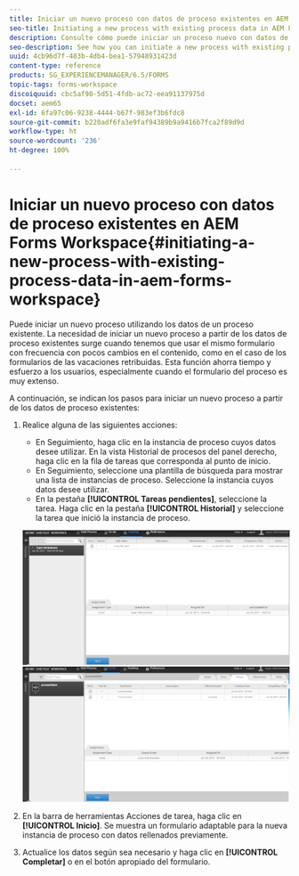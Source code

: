 ```yaml
---
title: Iniciar un nuevo proceso con datos de proceso existentes en AEM Forms Workspace
seo-title: Initiating a new process with existing process data in AEM Forms workspace
description: Consulte cómo puede iniciar un proceso nuevo con datos de proceso existentes en AEM Forms Workspace.
seo-description: See how you can initiate a new process with existing process data in AEM Forms workspace.
uuid: 4cb96d7f-483b-4db4-bea1-57948931423d
content-type: reference
products: SG_EXPERIENCEMANAGER/6.5/FORMS
topic-tags: forms-workspace
discoiquuid: cbc5af90-5d51-4fdb-ac72-eea91137975d
docset: aem65
exl-id: 6fa97c06-9238-4444-b67f-983ef3b6fdc8
source-git-commit: b220adf6fa3e9faf94389b9a9416b7fca2f89d9d
workflow-type: ht
source-wordcount: '236'
ht-degree: 100%

---
```


# Iniciar un nuevo proceso con datos de proceso existentes en AEM Forms Workspace{#initiating-a-new-process-with-existing-process-data-in-aem-forms-workspace}

Puede iniciar un nuevo proceso utilizando los datos de un proceso existente. La necesidad de iniciar un nuevo proceso a partir de los datos de proceso existentes surge cuando tenemos que usar el mismo formulario con frecuencia con pocos cambios en el contenido, como en el caso de los formularios de las vacaciones retribuidas. Esta función ahorra tiempo y esfuerzo a los usuarios, especialmente cuando el formulario del proceso es muy extenso.

A continuación, se indican los pasos para iniciar un nuevo proceso a partir de los datos de proceso existentes:

1. Realice alguna de las siguientes acciones:

   * En Seguimiento, haga clic en la instancia de proceso cuyos datos desee utilizar. En la vista Historial de procesos del panel derecho, haga clic en la fila de tareas que corresponda al punto de inicio.
   * En Seguimiento, seleccione una plantilla de búsqueda para mostrar una lista de instancias de proceso. Seleccione la instancia cuyos datos desee utilizar.
   * En la pestaña **[!UICONTROL Tareas pendientes]**, seleccione la tarea. Haga clic en la pestaña **[!UICONTROL Historial]** y seleccione la tarea que inició la instancia de proceso.

   ![Seleccionar la tarea](assets/start3_new.png) ![Seleccionar la tarea](assets/start1_new.png)

1. En la barra de herramientas Acciones de tarea, haga clic en **[!UICONTROL Inicio]**. Se muestra un formulario adaptable para la nueva instancia de proceso con datos rellenados previamente.

1. Actualice los datos según sea necesario y haga clic en **[!UICONTROL Completar]** o en el botón apropiado del formulario.
